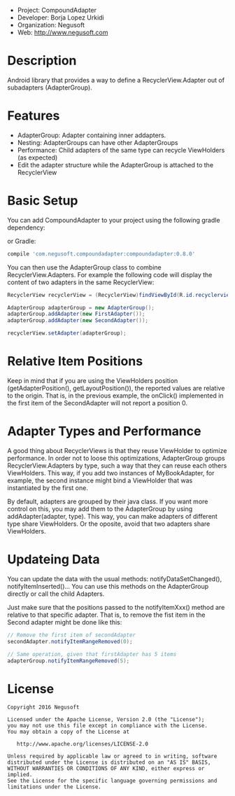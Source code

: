  - Project: CompoundAdapter
 - Developer: Borja Lopez Urkidi
 - Organization: Negusoft
 - Web: http://www.negusoft.com


Description
===========

Android library that provides a way to define a RecyclerView.Adapter out of subadapters (AdapterGroup).


Features
========
- AdapterGroup: Adapter containing inner addapters.
- Nesting: AdapterGroups can have other AdapterGroups
- Performance: Child adapters of the same type can recycle ViewHolders (as expected)
- Edit the adapter structure while the AdapterGroup is attached to the RecyclerView


Basic Setup
===========

You can add CompoundAdapter to your project using the following gradle dependency:

or Gradle:
```groovy
compile 'com.negusoft.compoundadapter:compoundadapter:0.8.0'
```

You can then use the AdapterGroup class to combine RecyclerView.Adapters. For example the following code will display the content of two adapters in the same RecyclerView:

``` java
RecyclerView recyclerView = (RecyclerView)findViewById(R.id.recyclerview);

AdapterGroup adapterGroup = new AdapterGroup();
adapterGroup.addAdapter(new FirstAdapter());
adapterGroup.addAdapter(new SecondAdapter());

recyclerView.setAdapter(adapterGroup);
```


Relative Item Positions
=======================

Keep in mind that if you are using the ViewHolders position (getAdapterPosition(), getLayoutPosition()), the reported values are relative to the origin. That is, in the previous example, the onClick() implemented in the first item of the SecondAdapter will not report a position 0.


Adapter Types and Performance
=============================

A good thing about RecyclerViews is that they reuse ViewHolder to optimize performance. In order not to loose this optimizations, AdapterGroup groups RecyclerView.Adapters by type, such a way that they can reuse each others ViewHolders. This way, if you add two instances of MyBookAdapter, for example, the second instance might bind a ViewHolder that was instantiated by the first one.

By default, adapters are grouped by their java class. If you want more control on this, you may add them to the AdapterGroup by using addAdapter(adapter, type). This way, you can make adapters of different type share ViewHolders. Or the oposite, avoid that two adapters share ViewHolders.


Updateing Data
==============

You can update the data with the usual methods: notifyDataSetChanged(), notifyItemInserted()... You can use this methods on the AdapterGroup directly or call the child Adapters.

Just make sure that the positions passed to the notifyItemXxx() method are relative to that specific adapter. That is, to remove the fist item in the Second adapter might be done like this:

``` java
// Remove the first item of secondAdapter
secondAdapter.notifyItemRangeRemoved(0);

// Same operation, given that firstAdapter has 5 items
adapterGroup.notifyItemRangeRemoved(5);
```


License
=======

    Copyright 2016 Negusoft

    Licensed under the Apache License, Version 2.0 (the "License");
    you may not use this file except in compliance with the License.
    You may obtain a copy of the License at

       http://www.apache.org/licenses/LICENSE-2.0

    Unless required by applicable law or agreed to in writing, software
    distributed under the License is distributed on an "AS IS" BASIS,
    WITHOUT WARRANTIES OR CONDITIONS OF ANY KIND, either express or implied.
    See the License for the specific language governing permissions and
    limitations under the License.
